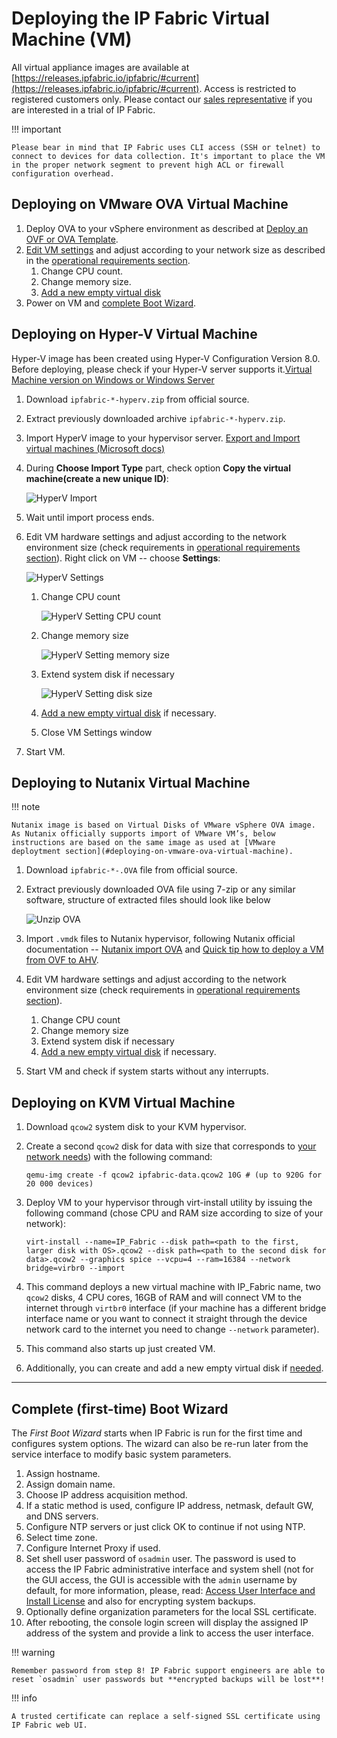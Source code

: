 # Deploying the IP Fabric Virtual Machine (VM)

All virtual appliance images are available at  [https://releases.ipfabric.io/ipfabric/#current](https://releases.ipfabric.io/ipfabric/#current). Access is restricted to registered customers only. Please contact our [sales representative](mailto:sales@ipfabric.io) if you are interested in a trial of IP Fabric.

!!! important

    Please bear in mind that IP Fabric uses CLI access (SSH or telnet) to connect to devices for data collection. It's important to place the VM in the proper network segment to prevent high ACL or firewall configuration overhead.

## Deploying on VMware OVA Virtual Machine

1.  Deploy OVA to your vSphere environment as described at [Deploy an OVF or OVA
    Template](https://docs.vmware.com/en/VMware-vSphere/6.5/com.vmware.vsphere.vm_admin.doc/GUID-17BEDA21-43F6-41F4-8FB2-E01D275FE9B4.html).
2.  [Edit VM settings](https://docs.vmware.com/en/VMware-vSphere/6.5/com.vmware.vsphere.vm_admin.doc/GUID-4AB8C63C-61EA-4202-8158-D9903E04A0ED.html) and adjust according to your network size as described in the [operational requirements section](../Overview/index.md#operational-requirements).
    1.  Change CPU count.
    2.  Change memory size.
    3.  [Add a new empty virtual disk](../../System_Administration/increase_disk_space.md)
3.  Power on VM and [complete Boot Wizard](#complete-first-time-boot-wizard).

## Deploying on Hyper-V Virtual Machine

Hyper-V image has been created using Hyper-V Configuration Version 8.0. Before deploying, please check if your Hyper-V server supports it.[Virtual Machine version on Windows or Windows Server](https://docs.microsoft.com/en-us/windows-server/virtualization/hyper-v/deploy/upgrade-virtual-machine-version-in-hyper-v-on-windows-or-windows-server)

1.  Download `ipfabric-*-hyperv.zip` from official source.
2.  Extract previously downloaded archive `ipfabric-*-hyperv.zip`.
3.  Import HyperV image to your hypervisor server. [Export and Import virtual machines (Microsoft docs)](https://docs.microsoft.com/en-us/windows-server/virtualization/hyper-v/deploy/export-and-import-virtual-machines)
4.  During **Choose Import Type** part, check option **Copy the virtual machine(create a new unique ID)**:

    ![HyperV Import](hyperv_import.png)

5.  Wait until import process ends.
6.  Edit VM hardware settings and adjust according to the network environment size (check requirements in [operational requirements section](../Overview/index.md#operational-requirements)). Right click on VM -- choose **Settings**:

    ![HyperV Settings](hyperv_settings.png)

    1.  Change CPU count

        ![HyperV Setting CPU count](hyperv_settings_cpu.png)

    2.  Change memory size

        ![HyperV Setting memory size](hyperv_settings_mem.png)

    3.  Extend system disk if necessary

        ![HyperV Setting disk size](hyperv_settings_disk.png)

    4.  [Add a new empty virtual disk](../../System_Administration/increase_disk_space.md) if necessary.

    5.  Close VM Settings window

7.  Start VM.

## Deploying to Nutanix Virtual Machine

!!! note

    Nutanix image is based on Virtual Disks of VMware vSphere OVA image. As Nutanix officially supports import of VMware VM’s, below instructions are based on the same image as used at [VMware deploytment section](#deploying-on-vmware-ova-virtual-machine).

1.  Download `ipfabric-*-.OVA` file from official source.
2.  Extract previously downloaded OVA file using 7-zip or any similar software, structure of extracted files should look like below

    ![Unzip OVA](unzip_ova.png)

3.  Import `.vmdk` files to Nutanix hypervisor, following Nutanix official documentation -- [Nutanix import OVA](https://portal.nutanix.com/#page/kbs/details?targetId=kA03200000099TXCAY) and [Quick tip how to deploy a VM from OVF to AHV](https://next.nutanix.com/installation-configuration-23/quick-tip-how-to-deploy-a-vm-from-an-ovf-to-ahv-33613).

4.  Edit VM hardware settings and adjust according to the network environment size (check requirements in [operational requirements section](../Overview/index.md#operational-requirements)).

    1.  Change CPU count
    2.  Change memory size
    3.  Extend system disk if necessary
    4.  [Add a new empty virtual disk](../../System_Administration/increase_disk_space.md) if necessary.

5.  Start VM and check if system starts without any interrupts.

## Deploying on KVM Virtual Machine

1.  Download `qcow2` system disk to your KVM hypervisor.
2.  Create a second `qcow2` disk for data with size that corresponds to [your network needs](../Overview/index.md#operational-requirements)) with the following command:

    ```shell
    qemu-img create -f qcow2 ipfabric-data.qcow2 10G # (up to 920G for 20 000 devices)
    ```

3.  Deploy VM to your hypervisor through virt-install utility by issuing the following command (chose CPU and RAM size according to size of your network):

    ```shell
    virt-install --name=IP_Fabric --disk path=<path to the first, larger disk with OS>.qcow2 --disk path=<path to the second disk for data>.qcow2 --graphics spice --vcpu=4 --ram=16384 --network bridge=virbr0 --import
    ```

4.  This command deploys a new virtual machine with IP_Fabric name, two `qcow2` disks, 4 CPU cores, 16GB of RAM and will connect VM to the internet through `virtbr0` interface (if your machine has a different bridge interface name or you want to connect it straight through the device network card to the internet you need to change `--network` parameter).

5.  This command also starts up just created VM.

6.  Additionally, you can create and add a new empty virtual disk if [needed](../../System_Administration/increase_disk_space.md).

---

## Complete (first-time) Boot Wizard

The *First Boot Wizard* starts when IP Fabric is run for the first time and configures system options. The wizard can also be re-run later from the service interface to modify basic system parameters.

1.  Assign hostname.
2.  Assign domain name.
3.  Choose IP address acquisition method.
4.  If a static method is used, configure IP address, netmask, default GW, and DNS servers.
5.  Configure NTP servers or just click OK to continue if not using NTP.
6.  Select time zone.
7.  Configure Internet Proxy if used.
8.  Set shell user password of `osadmin` user. The password is used to access the IP Fabric administrative interface and system shell (not for the GUI access, the GUI is accessible with the `admin` username by default, for more information, please, read: [Access User Interface and Install License](../02-access_ui) and also for encrypting system backups.
9.  Optionally define organization parameters for the local SSL certificate.
10. After rebooting, the console login screen will display the assigned IP address of the system and provide a link to access the user interface.

!!! warning

    Remember password from step 8! IP Fabric support engineers are able to reset `osadmin` user passwords but **encrypted backups will be lost**!

!!! info

    A trusted certificate can replace a self-signed SSL certificate using IP Fabric web UI.
